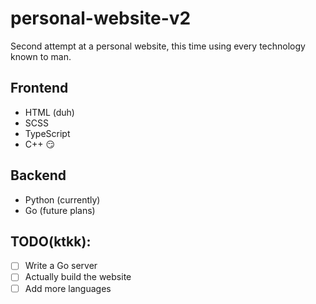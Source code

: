 # personal-website-v2

Second attempt at a personal website, this time using every technology known to man.

## Frontend

- HTML (duh)
- SCSS
- TypeScript
- C++ 😏

## Backend

- Python (currently)
- Go (future plans)

## TODO(ktkk):

- [ ] Write a Go server
- [ ] Actually build the website
- [ ] Add more languages
